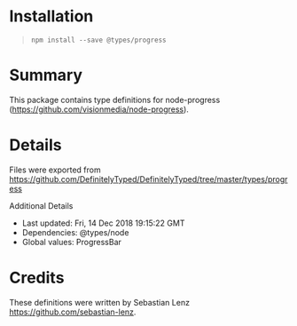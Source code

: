 # Installation
> `npm install --save @types/progress`

# Summary
This package contains type definitions for node-progress (https://github.com/visionmedia/node-progress).

# Details
Files were exported from https://github.com/DefinitelyTyped/DefinitelyTyped/tree/master/types/progress

Additional Details
 * Last updated: Fri, 14 Dec 2018 19:15:22 GMT
 * Dependencies: @types/node
 * Global values: ProgressBar

# Credits
These definitions were written by Sebastian Lenz <https://github.com/sebastian-lenz>.
